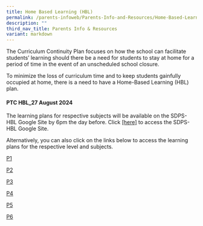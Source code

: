 ```yaml
---
title: Home Based Learning (HBL)
permalink: /parents-infoweb/Parents-Info-and-Resources/Home-Based-Learning-HBL/
description: ""
third_nav_title: Parents Info & Resources
variant: markdown
---
```

The Curriculum Continuity Plan focuses on how the school can facilitate students’ learning should there be a need for students to stay at home for a period of time in the event of an unscheduled school closure. 

To minimize the loss of curriculum time and to keep students gainfully occupied at home, there is a need to have a Home-Based Learning (HBL) plan.

#### PTC HBL_27 August 2024

The learning plans for respective subjects will be available on the SDPS-HBL Google Site by 6pm the day before. Click [[here]](https://sites.google.com/moe.edu.sg/sdpshbl2024/home) to access the SDPS-HBL Google Site.

Alternatively, you can also click on the links below to access the learning plans for the respective level and subjects. 

[P1](https://docs.google.com/document/d/13DZMOqacKL26Fk39VrK6D5IYOfy5mYBoIabTYMLQ2EU/edit?usp=sharing)

[P2](https://docs.google.com/document/d/1C-dRcW1Yya-AtMpgJyrC_8MndJ-wIgWxKSDSA8G0YyM/edit?usp=sharing)

[P3](https://docs.google.com/document/d/1AU_oMSYDJ_IOWJITYnKXWp7XoHMSLlQ3u79yV2Lrdqo/edit?usp=sharing)

[P4](https://docs.google.com/document/d/1Q7WJIVj15VmyaC8l4Zj2VpRjm7FqzImGuIOgXSZhMBU/edit?usp=sharing)

[P5](https://docs.google.com/document/d/1eHsqJXXSnYWlXeO4r4-GxLLeQYKh-4jRxEIUqbezgWs/edit?usp=sharing)

[P6](https://docs.google.com/document/d/1N_8Heu8ptxVJpmknYm88s23OrOQPb6-aqfWPkJmxLso/edit?usp=sharing)